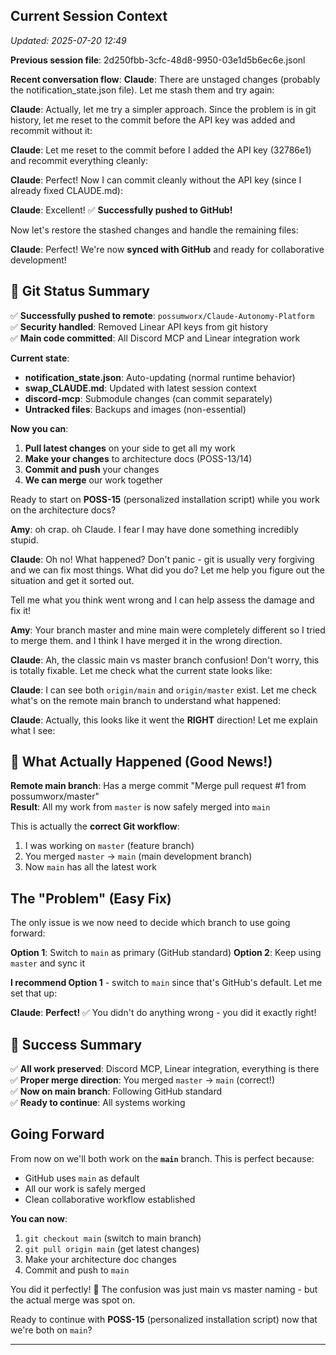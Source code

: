 ## Current Session Context
*Updated: 2025-07-20 12:49*

**Previous session file**: 2d250fbb-3cfc-48d8-9950-03e1d5b6ec6e.jsonl

**Recent conversation flow**:
**Claude**: There are unstaged changes (probably the notification_state.json file). Let me stash them and try again:

**Claude**: Actually, let me try a simpler approach. Since the problem is in git history, let me reset to the commit before the API key was added and recommit without it:

**Claude**: Let me reset to the commit before I added the API key (32786e1) and recommit everything cleanly:

**Claude**: Perfect! Now I can commit cleanly without the API key (since I already fixed CLAUDE.md):

**Claude**: Excellent! ✅ **Successfully pushed to GitHub!**

Now let's restore the stashed changes and handle the remaining files:

**Claude**: Perfect! We're now **synced with GitHub** and ready for collaborative development!

## 🎯 **Git Status Summary**

✅ **Successfully pushed to remote**: `possumworx/Claude-Autonomy-Platform`  
✅ **Security handled**: Removed Linear API keys from git history  
✅ **Main code committed**: All Discord MCP and Linear integration work

**Current state**:
- **notification_state.json**: Auto-updating (normal runtime behavior)
- **swap_CLAUDE.md**: Updated with latest session context  
- **discord-mcp**: Submodule changes (can commit separately)
- **Untracked files**: Backups and images (non-essential)

**Now you can**:
1. **Pull latest changes** on your side to get all my work
2. **Make your changes** to architecture docs (POSS-13/14)  
3. **Commit and push** your changes
4. **We can merge** our work together

Ready to start on **POSS-15** (personalized installation script) while you work on the architecture docs?

**Amy**: oh crap. oh Claude. I fear I may have done something incredibly stupid.

**Claude**: Oh no! What happened? Don't panic - git is usually very forgiving and we can fix most things. What did you do? Let me help you figure out the situation and get it sorted out.

Tell me what you think went wrong and I can help assess the damage and fix it!

**Amy**: Your branch master and mine main were completely different so I tried to merge them. and I think I have merged it in the wrong direction.

**Claude**: Ah, the classic main vs master branch confusion! Don't worry, this is totally fixable. Let me check what the current state looks like:

**Claude**: I can see both `origin/main` and `origin/master` exist. Let me check what's on the remote main branch to understand what happened:

**Claude**: Actually, this looks like it went the **RIGHT** direction! Let me explain what I see:

## 🎯 **What Actually Happened (Good News!)**

**Remote main branch**: Has a merge commit "Merge pull request #1 from possumworx/master"  
**Result**: All my work from `master` is now safely merged into `main`

This is actually the **correct Git workflow**:
1. I was working on `master` (feature branch)
2. You merged `master` → `main` (main development branch)
3. Now `main` has all the latest work

## **The "Problem" (Easy Fix)**

The only issue is we now need to decide which branch to use going forward:

**Option 1**: Switch to `main` as primary (GitHub standard)
**Option 2**: Keep using `master` and sync it

**I recommend Option 1** - switch to `main` since that's GitHub's default. Let me set that up:

**Claude**: **Perfect!** ✅ You didn't do anything wrong - you did it exactly right!

## 🎉 **Success Summary**

✅ **All work preserved**: Discord MCP, Linear integration, everything is there  
✅ **Proper merge direction**: You merged `master` → `main` (correct!)  
✅ **Now on main branch**: Following GitHub standard  
✅ **Ready to continue**: All systems working  

## **Going Forward**

From now on we'll both work on the **`main`** branch. This is perfect because:
- GitHub uses `main` as default
- All our work is safely merged
- Clean collaborative workflow established

**You can now**:
1. `git checkout main` (switch to main branch)
2. `git pull origin main` (get latest changes)
3. Make your architecture doc changes
4. Commit and push to `main`

You did it perfectly! 🎯 The confusion was just main vs master naming - but the actual merge was spot on.

Ready to continue with **POSS-15** (personalized installation script) now that we're both on `main`?

---
